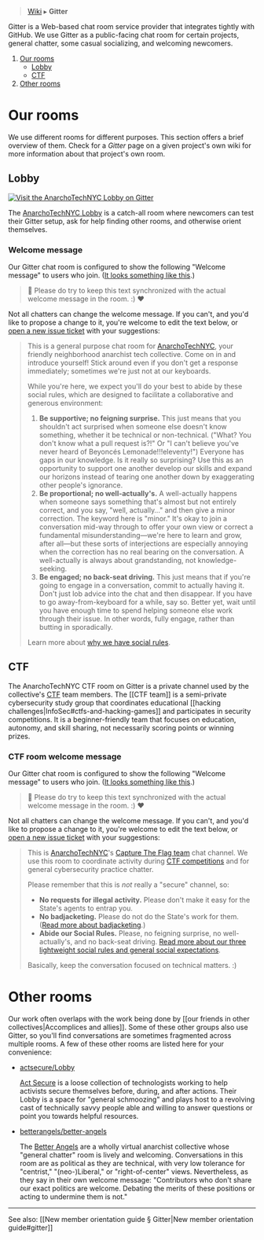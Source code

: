 > [Wiki](Home) ▸ **Gitter**

Gitter is a Web-based chat room service provider that integrates tightly with GitHub. We use Gitter as a public-facing chat room for certain projects, general chatter, some casual socializing, and welcoming newcomers.

1. [Our rooms](#our-rooms)
    * [Lobby](#lobby)
    * [CTF](#ctf)
1. [Other rooms](#other-rooms)

# Our rooms

We use different rooms for different purposes. This section offers a brief overview of them. Check for a *Gitter* page on a given project's own wiki for more information about that project's own room.

## Lobby

[![Visit the AnarchoTechNYC Lobby on Gitter](https://badges.gitter.im/AnarchoTechNYC/CTF.svg)](https://gitter.im/AnarchoTechNYC/Lobby)

The [AnarchoTechNYC Lobby](https://gitter.im/AnarchoTechNYC/Lobby) is a catch-all room where newcomers can test their Gitter setup, ask for help finding other rooms, and otherwise orient themselves.

### Welcome message

Our Gitter chat room is configured to show the following "Welcome message" to users who join. ([It looks something like this](https://github.com/jupyter/jupyter/issues/175#issue-161476981).)

> 📝 Please do try to keep this text synchronized with the actual welcome message in the room. :) ❤️

Not all chatters can change the welcome message. If you can't, and you'd like to propose a change to it, you're welcome to edit the text below, or [open a new issue ticket](https://github.com/AnarchoTechNYC/meta/issues/new) with your suggestions:

> This is a general purpose chat room for [AnarchoTechNYC](https://github.com/AnarchoTechNYC), your friendly neighborhood anarchist tech collective. Come on in and introduce yourself! Stick around even if you don't get a response immediately; sometimes we're just not at our keyboards.
> 
> While you're here, we expect you'll do your best to abide by these social rules, which are designed to facilitate a collaborative and generous environment:
> 
> 1. **Be supportive; no feigning surprise.** This just means that you shouldn't act surprised when someone else doesn't know something, whether it be technical or non-technical. ("What? You don't know what a pull request is?!" Or "I can't believe you've never heard of Beyoncés Lemonade!!!eleventy!") Everyone has gaps in our knowledge. Is it really so surprising? Use this as an opportunity to support one another develop our skills and expand our horizons instead of tearing one another down by exaggerating other people's ignorance.
> 1. **Be proportional; no well-actually's.** A well-actually happens when someone says something that's almost but not entirely correct, and you say, "well, actually…" and then give a minor correction. The keyword here is "minor." It's okay to join a conversation mid-way through to offer your own view or correct a fundamental misunderstanding—we're here to learn and grow, after all—but these sorts of interjections are especially annoying when the correction has no real bearing on the conversation. A well-actually is always about grandstanding, not knowledge-seeking.
> 1. **Be engaged; no back-seat driving.** This just means that if you're going to engage in a conversation, commit to actually having it. Don't just lob advice into the chat and then disappear. If you have to go away-from-keyboard for a while, say so. Better yet, wait until you have enough time to spend helping someone else work through their issue. In other words, fully engage, rather than butting in sporadically.
> 
> Learn more about [why we have social rules](https://github.com/AnarchoTechNYC/meta/wiki/Social-rules#why-have-social-rules).

## CTF

The AnarchoTechNYC CTF room on Gitter is a private channel used by the collective's [CTF](https://github.com/AnarchoTechNYC/CTF) team members. The [[CTF team]] is a semi-private cybersecurity study group that coordinates educational [[hacking challenges|InfoSec#ctfs-and-hacking-games]] and participates in security competitions. It is a beginner-friendly team that focuses on education, autonomy, and skill sharing, not necessarily scoring points or winning prizes.

### CTF room welcome message

Our Gitter chat room is configured to show the following "Welcome message" to users who join. ([It looks something like this](https://github.com/jupyter/jupyter/issues/175#issue-161476981).)

> 📝 Please do try to keep this text synchronized with the actual welcome message in the room. :) ❤️

Not all chatters can change the welcome message. If you can't, and you'd like to propose a change to it, you're welcome to edit the text below, or [open a new issue ticket](https://github.com/AnarchoTechNYC/CTF/issues/new) with your suggestions:

> This is [AnarchoTechNYC](https://github.com/AnarchoTechNYC/CTF/#readme)'s [Capture The Flag team](https://ctftime.org/team/34635) chat channel. We use this room to coordinate activity during [CTF competitions](https://github.com/AnarchoTechNYC/meta/wiki/InfoSec#ctfs-and-hacking-games) and for general cybersecurity practice chatter.
> 
> Please remember that this is *not* really a "secure" channel, so:
> 
> * **No requests for illegal activity.** Please don't make it easy for the State's agents to entrap you.
> * **No badjacketing.** Please do not do the State's work for them. ([Read more about badjacketing](https://twincitiesgdc.org/badjacketing/).)
> * **Abide our Social Rules.** Please, no feigning surprise, no well-actually's, and no back-seat driving. [Read more about our three lightweight social rules and general social expectations](https://github.com/AnarchoTechNYC/meta/wiki/Social-rules).
> 
> Basically, keep the conversation focused on technical matters. :)

# Other rooms

Our work often overlaps with the work being done by [[our friends in other collectives|Accomplices and allies]]. Some of these other groups also use Gitter, so you'll find conversations are sometimes fragmented across multiple rooms. A few of these other rooms are listed here for your convenience:

* [actsecure/Lobby](https://gitter.im/actsecure/Lobby)

  [Act Secure](https://actsecure.org/) is a loose collection of technologists working to help activists secure themselves before, during, and after actions. Their Lobby is a space for "general schmoozing" and plays host to a revolving cast of technically savvy people able and willing to answer questions or point you towards helpful resources.

* [betterangels/better-angels](https://gitter.im/betterangels/better-angels)

  The [Better Angels](https://betterangels.github.io/) are a wholly virtual anarchist collective whose "general chatter" room is lively and welcoming. Conversations in this room are as political as they are technical, with very low tolerance for "centrist," "(neo-)Liberal," or "right-of-center" views. Nevertheless, as they say in their own welcome message: "Contributors who don't share our exact politics are welcome. Debating the merits of these positions or acting to undermine them is not."

* * *

See also: [[New member orientation guide § Gitter|New member orientation guide#gitter]]